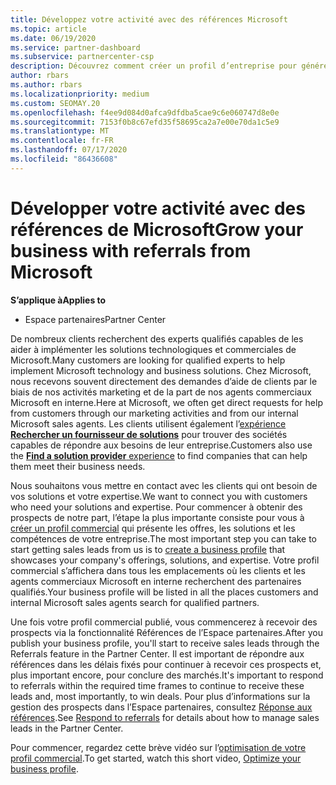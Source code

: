 ```yaml
---
title: Développez votre activité avec des références Microsoft
ms.topic: article
ms.date: 06/19/2020
ms.service: partner-dashboard
ms.subservice: partnercenter-csp
description: Découvrez comment créer un profil d’entreprise pour générer des prospects de ventes par le biais de la fonctionnalité de références de l’espace partenaires, puis pour répondre à ces références.
author: rbars
ms.author: rbars
ms.localizationpriority: medium
ms.custom: SEOMAY.20
ms.openlocfilehash: f4ee9d084d0afca9dfdba5cae9c6e060747d8e0e
ms.sourcegitcommit: 7153f0b8c67efd35f58695ca2a7e00e70da1c5e9
ms.translationtype: MT
ms.contentlocale: fr-FR
ms.lasthandoff: 07/17/2020
ms.locfileid: "86436608"
---
```

# <a name="grow-your-business-with-referrals-from-microsoft"></a><span data-ttu-id="cdcc3-103">Développer votre activité avec des références de Microsoft</span><span class="sxs-lookup"><span data-stu-id="cdcc3-103">Grow your business with referrals from Microsoft</span></span>

<span data-ttu-id="cdcc3-104">**S’applique à**</span><span class="sxs-lookup"><span data-stu-id="cdcc3-104">**Applies to**</span></span>

- <span data-ttu-id="cdcc3-105">Espace partenaires</span><span class="sxs-lookup"><span data-stu-id="cdcc3-105">Partner Center</span></span>

<span data-ttu-id="cdcc3-106">De nombreux clients recherchent des experts qualifiés capables de les aider à implémenter les solutions technologiques et commerciales de Microsoft.</span><span class="sxs-lookup"><span data-stu-id="cdcc3-106">Many customers are looking for qualified experts to help implement Microsoft technology and business solutions.</span></span> <span data-ttu-id="cdcc3-107">Chez Microsoft, nous recevons souvent directement des demandes d’aide de clients par le biais de nos activités marketing et de la part de nos agents commerciaux Microsoft en interne.</span><span class="sxs-lookup"><span data-stu-id="cdcc3-107">Here at Microsoft, we often get direct requests for help from customers through our marketing activities and from our internal Microsoft sales agents.</span></span> <span data-ttu-id="cdcc3-108">Les clients utilisent également l’[expérience **Rechercher un fournisseur de solutions**](https://www.microsoft.com/solution-providers/search) pour trouver des sociétés capables de répondre aux besoins de leur entreprise.</span><span class="sxs-lookup"><span data-stu-id="cdcc3-108">Customers also use the [**Find a solution provider** experience](https://www.microsoft.com/solution-providers/search) to find companies that can help them meet their business needs.</span></span> 

<span data-ttu-id="cdcc3-109">Nous souhaitons vous mettre en contact avec les clients qui ont besoin de vos solutions et votre expertise.</span><span class="sxs-lookup"><span data-stu-id="cdcc3-109">We want to connect you with customers who need your solutions and expertise.</span></span> <span data-ttu-id="cdcc3-110">Pour commencer à obtenir des prospects de notre part, l’étape la plus importante consiste pour vous à [créer un profil commercial](create-a-marketing-profile.md) qui présente les offres, les solutions et les compétences de votre entreprise.</span><span class="sxs-lookup"><span data-stu-id="cdcc3-110">The most important step you can take to start getting sales leads from us is to [create a business profile](create-a-marketing-profile.md) that showcases your company's offerings, solutions, and expertise.</span></span> <span data-ttu-id="cdcc3-111">Votre profil commercial s’affichera dans tous les emplacements où les clients et les agents commerciaux Microsoft en interne recherchent des partenaires qualifiés.</span><span class="sxs-lookup"><span data-stu-id="cdcc3-111">Your business profile will be listed in all the places customers and internal Microsoft sales agents search for qualified partners.</span></span> 

 <span data-ttu-id="cdcc3-112">Une fois votre profil commercial publié, vous commencerez à recevoir des prospects via la fonctionnalité Références de l’Espace partenaires.</span><span class="sxs-lookup"><span data-stu-id="cdcc3-112">After you publish your business profile, you'll start to receive sales leads through the Referrals feature in the Partner Center.</span></span> <span data-ttu-id="cdcc3-113">Il est important de répondre aux références dans les délais fixés pour continuer à recevoir ces prospects et, plus important encore, pour conclure des marchés.</span><span class="sxs-lookup"><span data-stu-id="cdcc3-113">It's important to respond to referrals within the required time frames to continue to receive these leads and, most importantly, to win deals.</span></span> <span data-ttu-id="cdcc3-114">Pour plus d’informations sur la gestion des prospects dans l’Espace partenaires, consultez [Réponse aux références](responding-to-referrals.md).</span><span class="sxs-lookup"><span data-stu-id="cdcc3-114">See [Respond to referrals](responding-to-referrals.md) for details about how to manage sales leads in the Partner Center.</span></span>  

<span data-ttu-id="cdcc3-115">Pour commencer, regardez cette brève vidéo sur l’[optimisation de votre profil commercial](https://player.vimeo.com/video/252788046).</span><span class="sxs-lookup"><span data-stu-id="cdcc3-115">To get started, watch this short video, [Optimize your business profile](https://player.vimeo.com/video/252788046).</span></span>  
